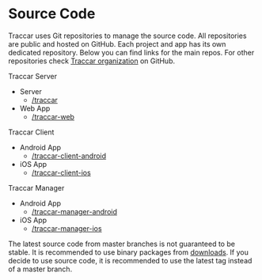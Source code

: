 # Source Code

Traccar uses Git repositories to manage the source code. All repositories are public and hosted on GitHub. Each project and app has its own dedicated repository. Below you can find links for the main repos. For other repositories check [Traccar organization](https://github.com/traccar/) on GitHub.

Traccar Server

* &#x20; Server
  * [/traccar](https://github.com/traccar/traccar)
* &#x20; Web App
  * [/traccar-web](https://github.com/traccar/traccar-web)

Traccar Client

* &#x20; Android App
  * [/traccar-client-android](https://github.com/traccar/traccar-client-android)
* &#x20; iOS App
  * [/traccar-client-ios](https://github.com/traccar/traccar-client-ios)

Traccar Manager

* &#x20; Android App
  * [/traccar-manager-android](https://github.com/traccar/traccar-manager-android)
* &#x20; iOS App
  * [/traccar-manager-ios](https://github.com/traccar/traccar-manager-ios)

The latest source code from master branches is not guaranteed to be stable. It is recommended to use binary packages from [downloads](broken-reference). If you decide to use source code, it is recommended to use the latest tag instead of a master branch.

